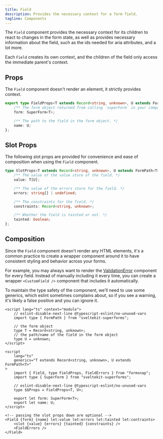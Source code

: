 ```yaml
---
title: Field
description: Provides the necessary context for a form field.
tagline: Components
---
```


The `Field` component provides the necessary context for its children to react
to changes in the form state, as well as provides necessary information about the field,
such as the ids needed for aria attributes, and a lot more.

Each `Field` creates its own context, and the children of the field only access
the immediate parent's context.

## Props

The `Field` component doesn't render an element, it strictly provides context.

```ts
export type FieldProps<T extends Record<string, unknown>, U extends FormPath<T>> = {
	/** The form object returned from calling `superForm` in your component. */
	form: SuperForm<T>;

	/** The path to the field in the form object. */
	name: U;
};
```

## Slot Props

The following slot props are provided for convenience and ease of composition when using the `Field` component.

```ts
type SlotProps<T extends Record<string, unknown>, U extends FormPath<T>> = {
	/** The value of the value store of the field. */
	value: T[U];

	/** The value of the errors store for the field. */
	errors: string[] | undefined;

	/** The constraints for the field. */
	constraints: Record<string, unknown>;

	/** Whether the field is tainted or not. */
	tainted: boolean;
};
```

## Composition

Since the `Field` component doesn't render any HTML elements, it's a common practice to create a wrapper component around it to have consistent styling and behavior across your forms.

For example, you may always want to render the [ValidationError](/docs/components/validation-error) component for every field. Instead of manually including it every time, you can create a wrapper `<CustomField />` component that includes it automatically.

To maintain the type safety of the component, we'll need to use some generics, which eslint sometimes complains about, so if you see a warning, it's likely a false positive and you can ignore it.

```svelte title="CustomField.svelte"
<script lang="ts" context="module">
	// eslint-disable-next-line @typescript-eslint/no-unused-vars
	import type { FormPath } from "sveltekit-superforms";

	// the form object
	type T = Record<string, unknown>;
	// the path/name of the field in the form object
	type U = unknown;
</script>

<script
	lang="ts"
	generics="T extends Record<string, unknown>, U extends FormPath<T>"
>
	import { Field, type FieldProps, FieldErrors } from "formsnap";
	import type { SuperForm } from "sveltekit-superforms";

	// eslint-disable-next-line @typescript-eslint/no-unused-vars
	type $$Props = FieldProps<T, U>;

	export let form: SuperForm<T>;
	export let name: U;
</script>

<!-- passing the slot props down are optional -->
<Field {form} {name} let:value let:errors let:tainted let:contraints>
	<slot {value} {errors} {tainted} {constraints} />
	<FieldErrors />
</Field>
```
